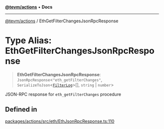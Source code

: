 [**@tevm/actions**](../README.md) • **Docs**

***

[@tevm/actions](../globals.md) / EthGetFilterChangesJsonRpcResponse

# Type Alias: EthGetFilterChangesJsonRpcResponse

> **EthGetFilterChangesJsonRpcResponse**: `JsonRpcResponse`\<`"eth_getFilterChanges"`, `SerializeToJson`\<[`FilterLog`](FilterLog.md)\>[], `string` \| `number`\>

JSON-RPC response for `eth_getFilterChanges` procedure

## Defined in

[packages/actions/src/eth/EthJsonRpcResponse.ts:110](https://github.com/evmts/tevm-monorepo/blob/main/packages/actions/src/eth/EthJsonRpcResponse.ts#L110)
